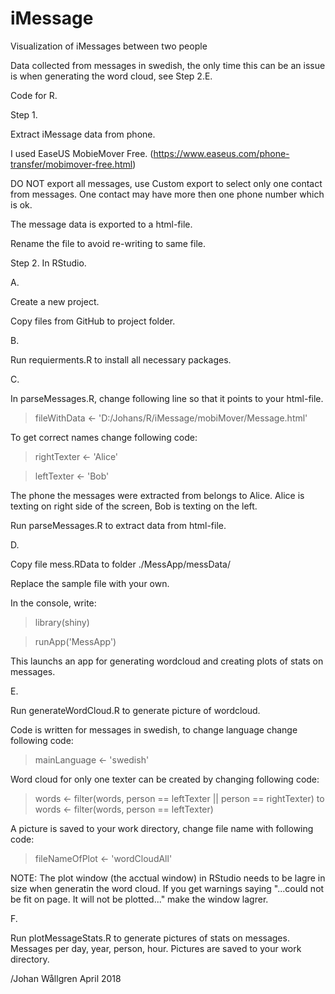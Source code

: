 # iMessage
Visualization of iMessages between two people

Data collected from messages in swedish, the only time this can be an issue is when generating the word cloud, see Step 2.E. 

Code for R.


Step 1.

Extract iMessage data from phone. 

I used EaseUS MobieMover Free. (https://www.easeus.com/phone-transfer/mobimover-free.html)

DO NOT export all messages, use Custom export to select only one contact from messages. One contact may have more then one phone number which is ok.

The message data is exported to a html-file.

Rename the file to avoid re-writing to same file.



Step 2.
In RStudio.


A.

Create a new project. 

Copy files from GitHub to project folder.


B.

Run requierments.R to install all necessary packages.


C.

In parseMessages.R, change following line so that it points to your html-file.

> fileWithData <-
>   'D:/Johans/R/iMessage/mobiMover/Message.html'

To get correct names change following code:

> rightTexter <- 'Alice'

> leftTexter <- 'Bob'

The phone the messages were extracted from belongs to Alice.
Alice is texting on right side of the screen, Bob is texting on the left. 

Run parseMessages.R to extract data from html-file.


D.

Copy file mess.RData to folder ./MessApp/messData/

Replace the sample file with your own.


In the console, write:

> library(shiny)

> runApp('MessApp')


This launchs an app for generating wordcloud and creating plots of stats on messages.


E.

Run generateWordCloud.R to generate picture of wordcloud. 

Code is written for messages in swedish, to change language change following code:

> mainLanguage <- 'swedish'

Word cloud for only one texter can be created by changing following code:

> words <- filter(words, person == leftTexter || person == rightTexter) 
to
> words <- filter(words, person == leftTexter)

A picture is saved to your work directory, change file name with following code:

> fileNameOfPlot <- 'wordCloudAll'

NOTE: The plot window (the acctual window) in RStudio needs to be lagre in size when generatin the word cloud.
If you get warnings saying  "...could not be fit on page. It will not be plotted..." make the window lagrer.


F.

Run plotMessageStats.R to generate pictures of stats on messages. Messages per day, year, person, hour.
Pictures are saved to your work directory.


/Johan Wållgren April 2018
